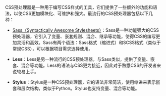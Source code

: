 CSS预处理器是一种用于编写CSS样式的工具，它们提供了一些额外的功能和语法，以使CSS更加模块化、可维护和强大。最流行的CSS预处理器包括以下几种：

- [Sass（Syntactically Awesome Stylesheets）](./scss.md)：Sass是一种功能强大的CSS预处理器，它引入了变量、嵌套规则、混合、继承等功能，使得CSS的编写更加灵活和高效。Sass有两个语法：Sass格式（缩进式）和SCSS格式（类似于常规CSS），可以根据项目需求选择使用。

- **Less**：Less是另一种流行的CSS预处理器，与Sass类似，提供了变量、嵌套、混合等功能。Less的语法与CSS更为接近，因此对于熟悉CSS的开发者来说较易上手。

- **Stylus**：Stylus是一种CSS预处理器，它的语法非常简洁，使用缩进来表示嵌套和层次结构，类似于Python。Stylus也支持变量、混合等功能。
